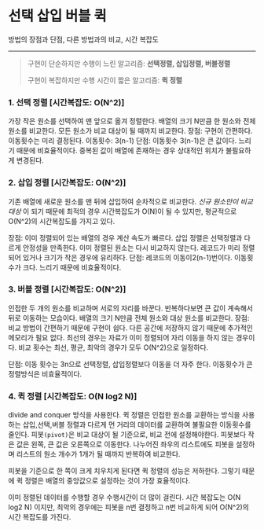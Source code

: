 # 선택 삽입 버블 퀵

방법의 장점과 단점, 다른 방법과의 비교, 시간 복잡도

------

> 구현이 단순하지만 수행이 느린 알고리즘: **선택정렬, 삽입정렬, 버블정렬**
>
> 구현이 복잡하지만 수행 시간이 짧은 알고리즘: **퀵 정렬**

### 1. 선택 정렬  [시간복잡도: O(N^2)]

가장 작은 원소를 선택하여 맨 앞으로 옮겨 정렬한다.
배열의 크기 N만큼 한 원소와 전체 원소를 비교한다. 모든 원소가 비교 대상이 될 때까지 비교한다.
장점: 구현이 간편하다. 이동횟수는 미리 결정된다. 이동횟수:  3(n-1)
단점: 이동횟수 3(n-1)은 큰 값이다. 느리기 때문에 비효율적이다.
중복된 값이 배열에 존재하는 경우 상대적인 위치가 불필요하게 변경된다.

### 2. 삽입 정렬 [시간복잡도: O(N^2)]

기존 배열에 새로운 원소를 맨 뒤에 삽입하여 순차적으로 비교한다.
*신규 원소만이 비교 대상* 이 되기 때문에 최적의 경우 시간복잡도가 O(N)이 될 수 있지만, 평균적으로 O(N^2)의 시간복잡도를 가지고 있다.

장점: 이미 정렬되어 있는 배열의 경우 계산 속도가 빠르다. 삽입 정렬은 선택정렬과 다르게 안정성을 만족한다. 이미 정렬된 원소는 다시 비교하지 않는다. 레코드가 미리 정렬되어 있거나 크기가 작은 경우에 유리하다.
단점: 레코드의 이동이2(n-1)번이다.  이동횟수가 크다. 느리기 때문에 비효율적이다.

### 3. 버블 정렬 [시간복잡도: O(N^2)]

인접한 두 개의 원소를 비교하며 서로의 자리를 바꾼다. 반복하다보면 큰 값이 계속해서 뒤로 이동하는 모습이다. 배열의 크기 N만큼 전체 원소와 대상 원소를 비교한다. 
장점: 비교 방법이 간편하기 때문에 구현이 쉽다. 다른 공간에 저장하지 않기 때문에 추가적인 메모리가 필요 없다. 최선의 경우는 자료가 이미 정렬되어 자리 이동을 하지 않는 경우이다.
비교 횟수는 최선, 평균, 최악의 경우가 모두 O(N^2)으로 일정하다.  

단점: 이동 횟수는 3n으로 선택정렬, 삽입정렬보다 이동을 더 자주 한다. 이동횟수가 큰 정렬방식은 비효율적이다.

### 4. 퀵 정렬 [시간복잡도:  O(N log2 N)]

divide and conquer 방식을 사용한다.
퀵 정렬은 인접한 원소를 교환하는 방식을 사용하는 삽입,선택,버블 정렬과 다르게 먼 거리의 데이터를 교환하여 불필요한 이동횟수를 줄인다. 
피봇`(pivot)`은 비교 대상이 될 기준으로, 비교 전에 설정해야한다.
피봇보다 작은 값은 왼쪽, 큰 값은 오른쪽으로 이동한다.
나누어진 좌우의 리스트에도 피봇을 설정하며 리스트의 원소 개수가 1개가 될 때까지 반복하여 비교한다.

피봇을 기준으로 한 쪽이 크게 치우치게 된다면 퀵 정렬의 성능은 저하한다. 그렇기 때문에 퀵 정렬은 배열의 중앙값으로 설정하는 것이 가장 효율적이다.

이미 정렬된 데이터를 수행할 경우 수행시간이 더 많이 걸린다. 
시간 복잡도는 O(N log2 N) 이지만, 최악의 경우에는 피봇을 n번 결정하고 n번 비교하게 되어 O(N^2)의 시간 복잡도를 가진다.